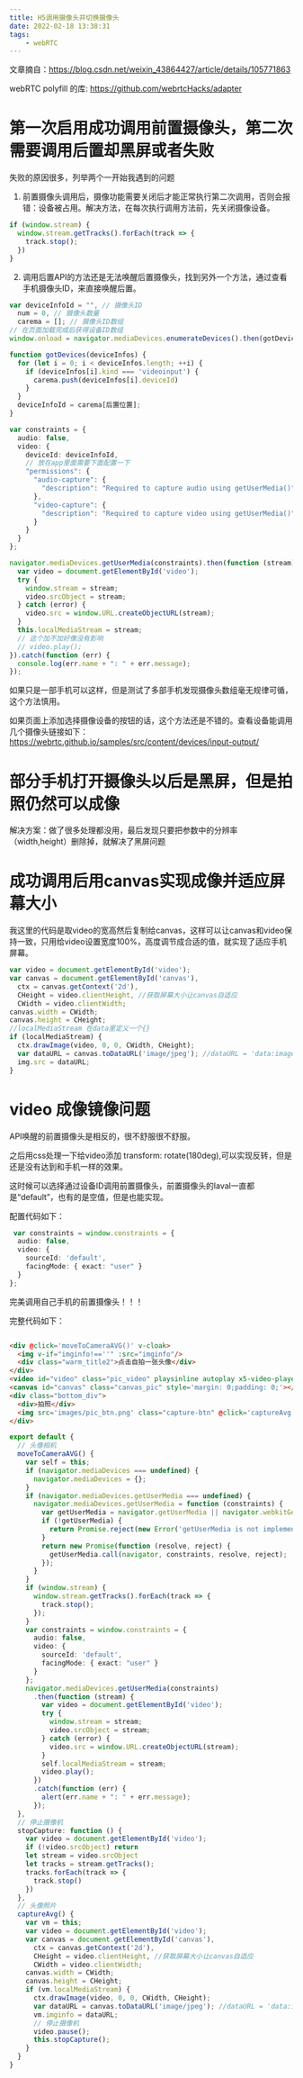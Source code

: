 ```yaml
---
title: H5调用摄像头并切换摄像头 
date: 2022-02-18 13:38:31 
tags: 
    - webRTC
---
```


文章摘自：https://blog.csdn.net/weixin_43864427/article/details/105771863

webRTC polyfill 的库: https://github.com/webrtcHacks/adapter

# 第一次启用成功调用前置摄像头，第二次需要调用后置却黑屏或者失败

失败的原因很多，列举两个一开始我遇到的问题

1. 前置摄像头调用后，摄像功能需要关闭后才能正常执行第二次调用，否则会报错：设备被占用。解决方法，在每次执行调用方法前，先关闭摄像设备。

```ts
if (window.stream) {
  window.stream.getTracks().forEach(track => {
    track.stop();
  })
}
```

2. 调用后置API的方法还是无法唤醒后置摄像头，找到另外一个方法，通过查看手机摄像头ID，来直接唤醒后置。

```ts
var deviceInfoId = "", // 摄像头ID    
  num = 0, // 摄像头数量   
  carema = []; // 摄像头ID数组    
// 在页面加载完成后获得设备ID数组
window.onload = navigator.mediaDevices.enumerateDevices().then(gotDevices);

function gotDevices(deviceInfos) {
  for (let i = 0; i < deviceInfos.length; ++i) {
    if (deviceInfos[i].kind === 'videoinput') {
      carema.push(deviceInfos[i].deviceId)
    }
  }
  deviceInfoId = carema[后置位置];
}

var constraints = {
  audio: false,
  video: {
    deviceId: deviceInfoId,
    // 放在app里面需要下面配置一下                   
    "permissions": {
      "audio-capture": {
        "description": "Required to capture audio using getUserMedia()"
      },
      "video-capture": {
        "description": "Required to capture video using getUserMedia()"
      }
    }
  }
};

navigator.mediaDevices.getUserMedia(constraints).then(function (stream) {
  var video = document.getElementById('video');
  try {
    window.stream = stream;
    video.srcObject = stream;
  } catch (error) {
    video.src = window.URL.createObjectURL(stream);
  }
  this.localMediaStream = stream;
  // 这个加不加好像没有影响
  // video.play();
}).catch(function (err) {
  console.log(err.name + ": " + err.message);
});
```

如果只是一部手机可以这样，但是测试了多部手机发现摄像头数组毫无规律可循，这个方法慎用。

如果页面上添加选择摄像设备的按钮的话，这个方法还是不错的。查看设备能调用几个摄像头链接如下：
https://webrtc.github.io/samples/src/content/devices/input-output/

# 部分手机打开摄像头以后是黑屏，但是拍照仍然可以成像

解决方案：做了很多处理都没用，最后发现只要把参数中的分辨率（width,height）删除掉，就解决了黑屏问题

# 成功调用后用canvas实现成像并适应屏幕大小

我这里的代码是取video的宽高然后复制给canvas，这样可以让canvas和video保持一致，只用给video设置宽度100%，高度调节成合适的值，就实现了适应手机屏幕。

```ts
var video = document.getElementById('video');
var canvas = document.getElementById('canvas'),
  ctx = canvas.getContext('2d'),
  CHeight = video.clientHeight, //获取屏幕大小让canvas自适应
  CWidth = video.clientWidth;
canvas.width = CWidth;
canvas.height = CHeight;
//localMediaStream 在data里定义一个{}
if (localMediaStream) {
  ctx.drawImage(video, 0, 0, CWidth, CHeight);
  var dataURL = canvas.toDataURL('image/jpeg'); //dataURL = 'data:image/png;base64,iVBORw0KGgoAAAANSUhEUgAA'
  img.src = dataURL;
}
```

# video 成像镜像问题

API唤醒的前置摄像头是相反的，很不舒服很不舒服。

之后用css处理一下给video添加 transform: rotate(180deg),可以实现反转，但是还是没有达到和手机一样的效果。

这时候可以选择通过设备ID调用前置摄像头，前置摄像头的laval一直都是“default”，也有的是空值，但是也能实现。

配置代码如下：

```ts
 var constraints = window.constraints = {
  audio: false,
  video: {
    sourceId: 'default',
    facingMode: { exact: "user" }
  }
};
```

完美调用自己手机的前置摄像头！！！

完整代码如下：

```html

<div @click='moveToCameraAVG()' v-cloak>
  <img v-if="imginfo!==''" :src="imginfo"/>
  <div class="warm_title2">点击自拍一张头像</div>
</div>
<video id="video" class="pic_video" playsinline autoplay x5-video-player-type="h5" style='object-fit:fill'></video>
<canvas id="canvas" class="canvas_pic" style='margin: 0;padding: 0;'></canvas>
<div class="bottom_div">
  <div>拍照</div>
  <img src='images/pic_btn.png' class="capture-btn" @click='captureAvg'/>
</div>
```

```ts
export default {
  // 头像相机
  moveToCameraAVG() {
    var self = this;
    if (navigator.mediaDevices === undefined) {
      navigator.mediaDevices = {};
    }
    if (navigator.mediaDevices.getUserMedia === undefined) {
      navigator.mediaDevices.getUserMedia = function (constraints) {
        var getUserMedia = navigator.getUserMedia || navigator.webkitGetUserMedia || navigator.mozGetUserMedia || navigator.msGetUserMedia || navigator.oGetUserMedia;
        if (!getUserMedia) {
          return Promise.reject(new Error('getUserMedia is not implemented in this browser'));
        }
        return new Promise(function (resolve, reject) {
          getUserMedia.call(navigator, constraints, resolve, reject);
        });
      }
    }
    if (window.stream) {
      window.stream.getTracks().forEach(track => {
        track.stop();
      });
    }
    var constraints = window.constraints = {
      audio: false,
      video: {
        sourceId: 'default',
        facingMode: { exact: "user" }
      }
    };
    navigator.mediaDevices.getUserMedia(constraints)
      .then(function (stream) {
        var video = document.getElementById('video');
        try {
          window.stream = stream;
          video.srcObject = stream;
        } catch (error) {
          video.src = window.URL.createObjectURL(stream);
        }
        self.localMediaStream = stream;
        video.play();
      })
      .catch(function (err) {
        alert(err.name + ": " + err.message);
      });
  },
  // 停止摄像机
  stopCapture: function () {
    var video = document.getElementById('video');
    if (!video.srcObject) return
    let stream = video.srcObject
    let tracks = stream.getTracks();
    tracks.forEach(track => {
      track.stop()
    })
  },
  // 头像照片
  captureAvg() {
    var vm = this;
    var video = document.getElementById('video');
    var canvas = document.getElementById('canvas'),
      ctx = canvas.getContext('2d'),
      CHeight = video.clientHeight, //获取屏幕大小让canvas自适应
      CWidth = video.clientWidth;
    canvas.width = CWidth;
    canvas.height = CHeight;
    if (vm.localMediaStream) {
      ctx.drawImage(video, 0, 0, CWidth, CHeight);
      var dataURL = canvas.toDataURL('image/jpeg'); //dataURL = 'data:image/png;base64,iVBORw0KGgoAAAANSUhEUgAA'
      vm.imginfo = dataURL;
      // 停止摄像机
      video.pause();
      this.stopCapture();
    }
  }
}
```




